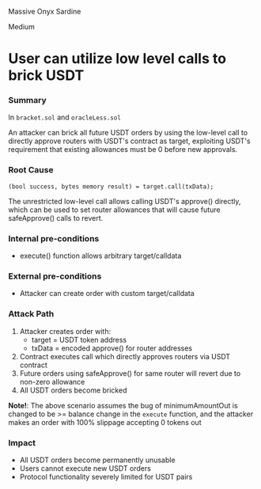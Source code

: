 Massive Onyx Sardine

Medium

# User can utilize low level calls to brick USDT

### Summary
In `bracket.sol` and `oracleLess.sol`

An attacker can brick all future USDT orders by using the low-level call to directly approve routers with USDT's contract as target, exploiting USDT's requirement that existing allowances must be 0 before new approvals.

### Root Cause

```solidity
(bool success, bytes memory result) = target.call(txData);
```


The unrestricted low-level call allows calling USDT's approve() directly, which can be used to set router allowances that will cause future safeApprove() calls to revert.

### Internal pre-conditions

- execute() function allows arbitrary target/calldata

### External pre-conditions

- Attacker can create order with custom target/calldata

### Attack Path

1. Attacker creates order with:
    - target = USDT token address
    - txData = encoded approve() for router addresses
2. Contract executes call which directly approves routers via USDT contract
3. Future orders using safeApprove() for same router will revert due to non-zero allowance
4. All USDT orders become bricked
   
**Note!**: The above scenario assumes the bug of minimumAmountOut is changed to be >= balance change in the `execute` function, and the attacker makes an order with 100% slippage accepting 0 tokens out

### Impact

- All USDT orders become permanently unusable
- Users cannot execute new USDT orders
- Protocol functionality severely limited for USDT pairs

